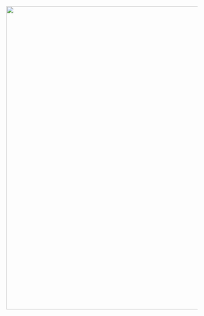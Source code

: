 <img src="https://github.com/DivyaPremanantha/devportal/blob/main/ABCOrganization/files/OrgLandingPage/images/org-landing-page.jpeg?raw=true" width="550" height="800"/>
